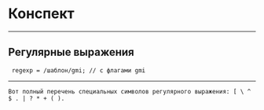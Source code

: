 # Конспект
---
## Регулярные выражения
```
 regexp = /шаблон/gmi; // с флагами gmi
```
---
```
Вот полный перечень специальных символов регулярного выражения: [ \ ^ $ . | ? * + ( ).
```
